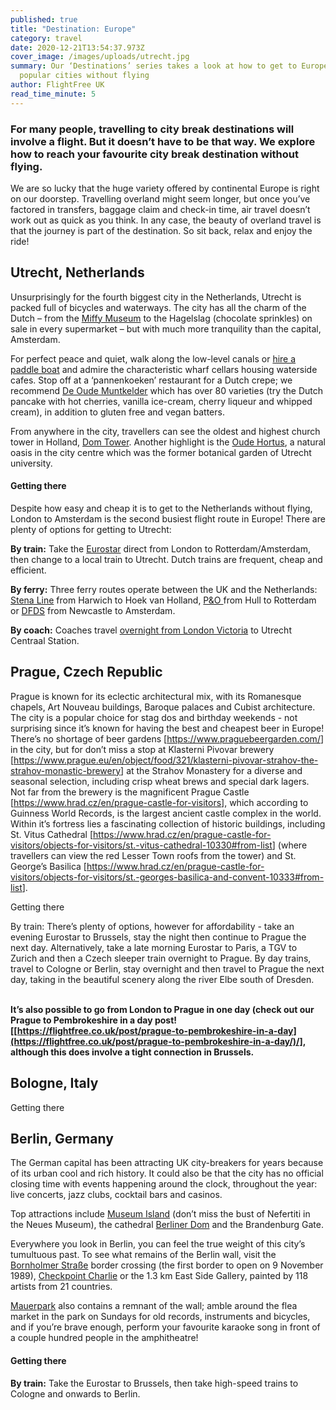 ```yaml
---
published: true
title: "Destination: Europe"
category: travel
date: 2020-12-21T13:54:37.973Z
cover_image: /images/uploads/utrecht.jpg
summary: Our ‘Destinations’ series takes a look at how to get to Europe’s most
  popular cities without flying
author: FlightFree UK
read_time_minute: 5
---
```

### For many people, travelling to city break destinations will involve a flight. But it doesn’t have to be that way. We explore how to reach your favourite city break destination without flying. 

We are so lucky that the huge variety offered by continental Europe is right on our doorstep. Travelling overland might seem longer, but once you’ve factored in transfers, baggage claim and check-in time, air travel doesn’t work out as quick as you think. In any case, the beauty of overland travel is that the journey is part of the destination. So sit back, relax and enjoy the ride!

## Utrecht, Netherlands

Unsurprisingly for the fourth biggest city in the Netherlands, Utrecht is packed full of bicycles and waterways. The city has all the charm of the Dutch – from the [Miffy Museum](https://nijntjemuseum.nl/?lang=en) to the Hagelslag (chocolate sprinkles) on sale in every supermarket – but with much more tranquility than the capital, Amsterdam. 

For perfect peace and quiet, walk along the low-level canals or [hire a paddle boat](https://www.holland.com/global/tourism/destinations/utrecht/canals-of-utrecht.htm) and admire the characteristic wharf cellars housing waterside cafes. Stop off at a ‘pannenkoeken’ restaurant for a Dutch crepe; we recommend [De Oude Muntkelder](http://www.deoudemuntkelder.nl/) which has over 80 varieties (try the Dutch pancake with hot cherries, vanilla ice-cream, cherry liqueur and whipped cream), in addition to gluten free and vegan batters. 

From anywhere in the city, travellers can see the oldest and highest church tower in Holland, [Dom Tower](https://www.holland.com/global/tourism/destinations/utrecht/dom-tower.htm). Another highlight is the [Oude Hortus](https://www.holland.com/global/tourism/destinations/utrecht/the-oude-hortus.htm), a natural oasis in the city centre which was the former botanical garden of Utrecht university.

#### Getting there

Despite how easy and cheap it is to get to the Netherlands without flying, London to Amsterdam is the second busiest flight route in Europe! There are plenty of options for getting to Utrecht:

**By train:** Take the [Eurostar](https://www.eurostar.com/uk-en/train/netherlands/london-to-amsterdam) direct from London to Rotterdam/Amsterdam, then change to a local train to Utrecht. Dutch trains are frequent, cheap and efficient.

**By ferry:** Three ferry routes operate between the UK and the Netherlands: [Stena Line](https://www.stenaline.co.uk/rail) from Harwich to Hoek van Holland, [P&O ](http://www.poferries.com/en/hull-rotterdam)from Hull to Rotterdam [](http://www.poferries.com/en/hull-rotterdam)or [DFDS](https://www.dfds.com/en-gb/passenger-ferries/ferry-crossings/ferries-to-holland/newcastle-amsterdam) from Newcastle to Amsterdam.

**By coach:** Coaches travel [overnight from London Victoria](https://www.omio.co.uk/coaches/london/utrecht) to Utrecht Centraal Station.

## Prague, Czech Republic

Prague is known for its eclectic architectural mix, with its Romanesque chapels, Art Nouveau buildings, Baroque palaces and Cubist architecture. The city is a popular choice for stag dos and birthday weekends - not surprising since it’s known for having the best and cheapest beer in Europe! There’s no shortage of beer gardens [<https://www.praguebeergarden.com/>] in the city, but for don’t miss a stop at Klasterni Pivovar brewery [<https://www.prague.eu/en/object/food/321/klasterni-pivovar-strahov-the-strahov-monastic-brewery>] at the Strahov Monastery for a diverse and seasonal selection, including crisp wheat brews and special dark lagers. Not far from the brewery is the magnificent Prague Castle [<https://www.hrad.cz/en/prague-castle-for-visitors>], which according to Guinness World Records, is the largest ancient castle complex in the world. Within it’s fortress lies a fascinating collection of historic buildings, including St. Vitus Cathedral [<https://www.hrad.cz/en/prague-castle-for-visitors/objects-for-visitors/st.-vitus-cathedral-10330#from-list>] (where travellers can view the red Lesser Town roofs from the tower) and St. George’s Basilica [<https://www.hrad.cz/en/prague-castle-for-visitors/objects-for-visitors/st.-georges-basilica-and-convent-10333#from-list>].



Getting there



By train: There’s plenty of options, however for affordability - take an evening Eurostar to Brussels, stay the night then continue to Prague the next day. Alternatively, take a late morning Eurostar to Paris, a TGV to Zurich and then a Czech sleeper train overnight to Prague. By day trains, travel to Cologne or Berlin, stay overnight and then travel to Prague the next day, taking in the beautiful scenery along the river Elbe south of Dresden.

**\
It’s also possible to go from London to Prague in one day (check out our Prague to Pembrokeshire in a day post! [[https://flightfree.co.uk/post/prague-to-pembrokeshire-in-a-day](https://flightfree.co.uk/post/prague-to-pembrokeshire-in-a-day/)/], although this does involve a tight connection in Brussels.**

## Bologne, Italy

Getting there

## Berlin, Germany

The German capital has been attracting UK city-breakers for years because of its urban cool and rich history. It could also be that the city has no official closing time with events happening around the clock, throughout the year: live concerts, jazz clubs, cocktail bars and casinos.

Top attractions include [Museum Island](https://www.visitberlin.de/en/museum-island-in-berlin#/) (don’t miss the bust of Nefertiti in the Neues Museum), the cathedral [Berliner Dom](https://www.visitberlin.de/en/berlin-cathedral) and the Brandenburg Gate. 

Everywhere you look in Berlin, you can feel the true weight of this city’s tumultuous past. To see what remains of the Berlin wall, visit the [Bornholmer Straße](https://www.berlin.de/mauer/en/sites/former-checkpoints/bornholmer-strasse/) border crossing (the first border to open on 9 November 1989), [Checkpoint Charlie](https://www.visitberlin.de/en/checkpoint-charlie) or the 1.3 km East Side Gallery, painted by 118 artists from 21 countries. 

[Mauerpark](https://www.berlin.de/en/shopping/markets-and-flea-markets/1998222-2983302-flea-market-at-mauerpark.en.html) also contains a remnant of the wall; amble around the flea market in the park on Sundays for old records, instruments and bicycles, and if you’re brave enough, perform your favourite karaoke song in front of a couple hundred people in the amphitheatre! 

#### Getting there

**By train:** Take the Eurostar to Brussels, then take high-speed trains to Cologne and onwards to Berlin.